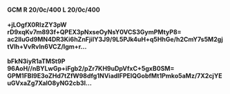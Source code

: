 #### GCM R 20/0c/400 L 20/0c/400
**+jLOgfX0RIzZY3pW**<br/>**rD9xqKv7m893f+QPEX3pNxseOyNsY0VCS3GymPMtyP8=**<br/>**ac2IluGd9MN4DR3Ki6hZnFjilY3J9/9L5PJk4uH+q5HhGe/h2CmY7s5M2gjtVlh+VvRvIn6VCZ/lgm+r...**<br/><br/>
**bFkN3iyR1aTMSt9P**<br/>**96AoH//nBYLwGp+iFgb2/pZr7KH9uDpVfxC+5gxB0SM=**<br/>**GPM1FBI9E3oZHd7tZfW98dfg1NViadIFPEIQGobfMt1Pmko5aMz/7X2cjYEuGVxaZg7XalO8yNG2cb3l...**